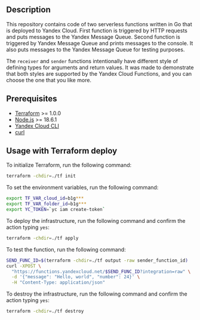 ## Description

This repository contains code of two serverless functions written in Go that is deployed to Yandex Cloud.
First function is triggered by HTTP requests and puts messages to the Yandex Message Queue.
Second function is triggered by Yandex Message Queue and prints messages to the console. It also
puts messages to the Yandex Message Queue for testing purposes.

The `receiver` and `sender` functions intentionally have different style of defining types for arguments and return
values.
It was made to demonstrate that both styles are supported by the Yandex Cloud Functions, and you can choose the one that
you like more.

## Prerequisites

* [Terraform](https://www.terraform.io/downloads.html) >= 1.0.0
* [Node.js](https://nodejs.org/en/download/) >= 18.6.1
* [Yandex Cloud CLI](https://cloud.yandex.ru/docs/cli/quickstart)
* [curl](https://curl.se/download.html)

## Usage with Terraform deploy

To initialize Terraform, run the following command:

```bash
terraform -chdir=./tf init
```

To set the environment variables, run the following command:

```bash
export TF_VAR_cloud_id=b1g***
export TF_VAR_folder_id=b1g***
export YC_TOKEN=`yc iam create-token`
```

To deploy the infrastructure, run the following command and confirm the action typing `yes`:

```bash
terraform -chdir=./tf apply
```

To test the function, run the following command:

```bash
SEND_FUNC_ID=$(terraform -chdir=./tf output -raw sender_function_id)
curl -XPOST \
  "https://functions.yandexcloud.net/$SEND_FUNC_ID?integration=raw" \
  -d '{"message": "Hello, world", "number": 24}' \
  -H "Content-Type: application/json"
```

To destroy the infrastructure, run the following command and confirm the action typing `yes`:

```bash
terraform -chdir=./tf destroy
```